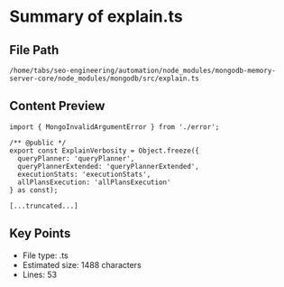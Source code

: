 # Summary of explain.ts
  
## File Path
`/home/tabs/seo-engineering/automation/node_modules/mongodb-memory-server-core/node_modules/mongodb/src/explain.ts`

## Content Preview
```
import { MongoInvalidArgumentError } from './error';

/** @public */
export const ExplainVerbosity = Object.freeze({
  queryPlanner: 'queryPlanner',
  queryPlannerExtended: 'queryPlannerExtended',
  executionStats: 'executionStats',
  allPlansExecution: 'allPlansExecution'
} as const);

[...truncated...]
```

## Key Points
- File type: .ts
- Estimated size: 1488 characters
- Lines: 53

